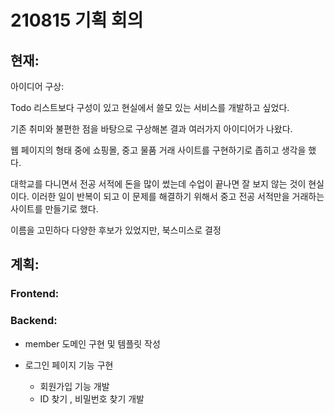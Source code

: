 # 210815 기획 회의

## 현재:

아이디어 구상:

Todo 리스트보다 구성이 있고 현실에서 쓸모 있는 서비스를 개발하고 싶었다.

기존 취미와 불편한 점을 바탕으로 구상해본 결과 여러가지 아이디어가 나왔다.

웹 페이지의 형태 중에 쇼핑몰, 중고 물품 거래 사이트를 구현하기로 좁히고 생각을 했다.

대학교를 다니면서 전공 서적에 돈을 많이 썼는데 수업이 끝나면 잘 보지 않는 것이 현실이다. 이러한 일이 반복이 되고 이 문제를 해결하기 위해서 중고 전공 서적만을 거래하는 사이트를 만들기로 했다.

이름을 고민하다 다양한 후보가 있었지만, 북스미스로 결정



## 계획:

### Frontend:



### Backend:

- member 도메인 구현 및 템플릿 작성

- 로그인 페이지 기능 구현
  - 회원가입 기능 개발
  - ID 찾기 , 비밀번호 찾기 개발

